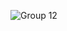 ![Group 12](https://github.com/orkCoder/ShitScript/assets/144586372/6e3f9b8a-e9d4-43d9-806d-04ff00934041)
